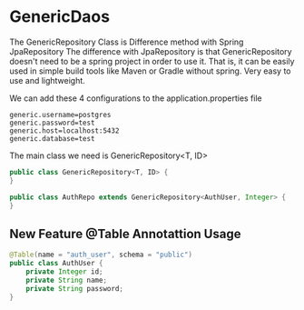 # GenericDaos
The GenericRepository Class is Difference method with Spring JpaRepository
The difference with JpaRepository is that GenericRepository doesn't need
to be a spring project in order to use it. That is, it can be easily used
in simple build tools like Maven or Gradle without spring. Very easy to use
and lightweight.

We can add these 4 configurations to the application.properties file

```Properties
generic.username=postgres
generic.password=test
generic.host=localhost:5432
generic.database=test
```

The main class we need is GenericRepository<T, ID>

```Java
public class GenericRepository<T, ID> {
}
```

```Java
public class AuthRepo extends GenericRepository<AuthUser, Integer> {
}
```

## New Feature @Table Annotattion Usage

```Java
@Table(name = "auth_user", schema = "public")
public class AuthUser {
    private Integer id;
    private String name;
    private String password;
}
```
